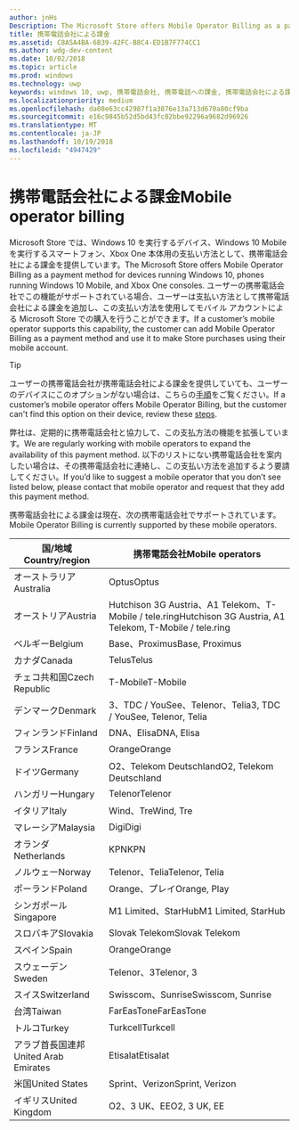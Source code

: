 ```yaml
---
author: jnHs
Description: The Microsoft Store offers Mobile Operator Billing as a payment method for mobile operators who support this capability.
title: 携帯電話会社による課金
ms.assetid: C8A5A4BA-6B39-42FC-B8C4-ED1B7F774CC1
ms.author: wdg-dev-content
ms.date: 10/02/2018
ms.topic: article
ms.prod: windows
ms.technology: uwp
keywords: windows 10, uwp, 携帯電話会社, 携帯電話への課金, 携帯電話会社による課金
ms.localizationpriority: medium
ms.openlocfilehash: da08e63cc42987f1a3876e13a713d670a80cf9ba
ms.sourcegitcommit: e16c9845b52d5bd43fc02bbe92296a9682d96926
ms.translationtype: MT
ms.contentlocale: ja-JP
ms.lasthandoff: 10/19/2018
ms.locfileid: "4947429"
---
```

# <a name="mobile-operator-billing"></a><span data-ttu-id="dd413-103">携帯電話会社による課金</span><span class="sxs-lookup"><span data-stu-id="dd413-103">Mobile operator billing</span></span>


<span data-ttu-id="dd413-104">Microsoft Store では、Windows 10 を実行するデバイス、Windows 10 Mobile を実行するスマートフォン、Xbox One 本体用の支払い方法として、携帯電話会社による課金を提供しています。</span><span class="sxs-lookup"><span data-stu-id="dd413-104">The Microsoft Store offers Mobile Operator Billing as a payment method for devices running Windows 10, phones running Windows 10 Mobile, and Xbox One consoles.</span></span> <span data-ttu-id="dd413-105">ユーザーの携帯電話会社でこの機能がサポートされている場合、ユーザーは支払い方法として携帯電話会社による課金を追加し、この支払い方法を使用してモバイル アカウントによる Microsoft Store での購入を行うことができます。</span><span class="sxs-lookup"><span data-stu-id="dd413-105">If a customer’s mobile operator supports this capability, the customer can add Mobile Operator Billing as a payment method and use it to make Store purchases using their mobile account.</span></span>

> [!TIP]
>  <span data-ttu-id="dd413-106">ユーザーの携帯電話会社が携帯電話会社による課金を提供していても、ユーザーのデバイスにこのオプションがない場合は、こちらの[手順](http://go.microsoft.com/fwlink/p/?LinkId=523993)をご覧ください。</span><span class="sxs-lookup"><span data-stu-id="dd413-106">If a customer’s mobile operator offers Mobile Operator Billing, but the customer can't find this option on their device, review these [steps](http://go.microsoft.com/fwlink/p/?LinkId=523993).</span></span>

<span data-ttu-id="dd413-107">弊社は、定期的に携帯電話会社と協力して、この支払方法の機能を拡張しています。</span><span class="sxs-lookup"><span data-stu-id="dd413-107">We are regularly working with mobile operators to expand the availability of this payment method.</span></span> <span data-ttu-id="dd413-108">以下のリストにない携帯電話会社を案内したい場合は、その携帯電話会社に連絡し、この支払い方法を追加するよう要請してください。</span><span class="sxs-lookup"><span data-stu-id="dd413-108">If you’d like to suggest a mobile operator that you don’t see listed below, please contact that mobile operator and request that they add this payment method.</span></span>

<span data-ttu-id="dd413-109">携帯電話会社による課金は現在、次の携帯電話会社でサポートされています。</span><span class="sxs-lookup"><span data-stu-id="dd413-109">Mobile Operator Billing is currently supported by these mobile operators.</span></span>

| <span data-ttu-id="dd413-110">国/地域</span><span class="sxs-lookup"><span data-stu-id="dd413-110">Country/region</span></span>  | <span data-ttu-id="dd413-111">携帯電話会社</span><span class="sxs-lookup"><span data-stu-id="dd413-111">Mobile operators</span></span>                 |
|-----------------|----------------------------------|
| <span data-ttu-id="dd413-112">オーストラリア</span><span class="sxs-lookup"><span data-stu-id="dd413-112">Australia</span></span>       | <span data-ttu-id="dd413-113">Optus</span><span class="sxs-lookup"><span data-stu-id="dd413-113">Optus</span></span>                            |
| <span data-ttu-id="dd413-114">オーストリア</span><span class="sxs-lookup"><span data-stu-id="dd413-114">Austria</span></span>         | <span data-ttu-id="dd413-115">Hutchison 3G Austria、A1 Telekom、T-Mobile / tele.ring</span><span class="sxs-lookup"><span data-stu-id="dd413-115">Hutchison 3G Austria, A1 Telekom, T-Mobile / tele.ring</span></span>  |
| <span data-ttu-id="dd413-116">ベルギー</span><span class="sxs-lookup"><span data-stu-id="dd413-116">Belgium</span></span>         | <span data-ttu-id="dd413-117">Base、Proximus</span><span class="sxs-lookup"><span data-stu-id="dd413-117">Base, Proximus</span></span>                   |
| <span data-ttu-id="dd413-118">カナダ</span><span class="sxs-lookup"><span data-stu-id="dd413-118">Canada</span></span>          | <span data-ttu-id="dd413-119">Telus</span><span class="sxs-lookup"><span data-stu-id="dd413-119">Telus</span></span>                            |
| <span data-ttu-id="dd413-120">チェコ共和国</span><span class="sxs-lookup"><span data-stu-id="dd413-120">Czech Republic</span></span>  | <span data-ttu-id="dd413-121">T-Mobile</span><span class="sxs-lookup"><span data-stu-id="dd413-121">T-Mobile</span></span>                         |
| <span data-ttu-id="dd413-122">デンマーク</span><span class="sxs-lookup"><span data-stu-id="dd413-122">Denmark</span></span>         | <span data-ttu-id="dd413-123">3、TDC / YouSee、Telenor、Telia</span><span class="sxs-lookup"><span data-stu-id="dd413-123">3, TDC / YouSee, Telenor, Telia</span></span>  |
| <span data-ttu-id="dd413-124">フィンランド</span><span class="sxs-lookup"><span data-stu-id="dd413-124">Finland</span></span>         | <span data-ttu-id="dd413-125">DNA、Elisa</span><span class="sxs-lookup"><span data-stu-id="dd413-125">DNA, Elisa</span></span>                       |
| <span data-ttu-id="dd413-126">フランス</span><span class="sxs-lookup"><span data-stu-id="dd413-126">France</span></span>          | <span data-ttu-id="dd413-127">Orange</span><span class="sxs-lookup"><span data-stu-id="dd413-127">Orange</span></span>                           |
| <span data-ttu-id="dd413-128">ドイツ</span><span class="sxs-lookup"><span data-stu-id="dd413-128">Germany</span></span>         | <span data-ttu-id="dd413-129">O2、Telekom Deutschland</span><span class="sxs-lookup"><span data-stu-id="dd413-129">O2, Telekom Deutschland</span></span>          |
| <span data-ttu-id="dd413-130">ハンガリー</span><span class="sxs-lookup"><span data-stu-id="dd413-130">Hungary</span></span>         | <span data-ttu-id="dd413-131">Telenor</span><span class="sxs-lookup"><span data-stu-id="dd413-131">Telenor</span></span>                          |
| <span data-ttu-id="dd413-132">イタリア</span><span class="sxs-lookup"><span data-stu-id="dd413-132">Italy</span></span>           | <span data-ttu-id="dd413-133">Wind、Tre</span><span class="sxs-lookup"><span data-stu-id="dd413-133">Wind, Tre</span></span>                        |
| <span data-ttu-id="dd413-134">マレーシア</span><span class="sxs-lookup"><span data-stu-id="dd413-134">Malaysia</span></span>        | <span data-ttu-id="dd413-135">Digi</span><span class="sxs-lookup"><span data-stu-id="dd413-135">Digi</span></span>                             |
| <span data-ttu-id="dd413-136">オランダ</span><span class="sxs-lookup"><span data-stu-id="dd413-136">Netherlands</span></span>     | <span data-ttu-id="dd413-137">KPN</span><span class="sxs-lookup"><span data-stu-id="dd413-137">KPN</span></span>                              |
| <span data-ttu-id="dd413-138">ノルウェー</span><span class="sxs-lookup"><span data-stu-id="dd413-138">Norway</span></span>          | <span data-ttu-id="dd413-139">Telenor、Telia</span><span class="sxs-lookup"><span data-stu-id="dd413-139">Telenor, Telia</span></span>                   |
| <span data-ttu-id="dd413-140">ポーランド</span><span class="sxs-lookup"><span data-stu-id="dd413-140">Poland</span></span>          | <span data-ttu-id="dd413-141">Orange、プレイ</span><span class="sxs-lookup"><span data-stu-id="dd413-141">Orange, Play</span></span>                     |
| <span data-ttu-id="dd413-142">シンガポール</span><span class="sxs-lookup"><span data-stu-id="dd413-142">Singapore</span></span>       | <span data-ttu-id="dd413-143">M1 Limited、StarHub</span><span class="sxs-lookup"><span data-stu-id="dd413-143">M1 Limited, StarHub</span></span>              |
| <span data-ttu-id="dd413-144">スロバキア</span><span class="sxs-lookup"><span data-stu-id="dd413-144">Slovakia</span></span>        | <span data-ttu-id="dd413-145">Slovak Telekom</span><span class="sxs-lookup"><span data-stu-id="dd413-145">Slovak Telekom</span></span>                   |
| <span data-ttu-id="dd413-146">スペイン</span><span class="sxs-lookup"><span data-stu-id="dd413-146">Spain</span></span>           | <span data-ttu-id="dd413-147">Orange</span><span class="sxs-lookup"><span data-stu-id="dd413-147">Orange</span></span>                           |
| <span data-ttu-id="dd413-148">スウェーデン</span><span class="sxs-lookup"><span data-stu-id="dd413-148">Sweden</span></span>          | <span data-ttu-id="dd413-149">Telenor、3</span><span class="sxs-lookup"><span data-stu-id="dd413-149">Telenor, 3</span></span>                       |
| <span data-ttu-id="dd413-150">スイス</span><span class="sxs-lookup"><span data-stu-id="dd413-150">Switzerland</span></span>     | <span data-ttu-id="dd413-151">Swisscom、Sunrise</span><span class="sxs-lookup"><span data-stu-id="dd413-151">Swisscom, Sunrise</span></span>                |
| <span data-ttu-id="dd413-152">台湾</span><span class="sxs-lookup"><span data-stu-id="dd413-152">Taiwan</span></span>          | <span data-ttu-id="dd413-153">FarEasTone</span><span class="sxs-lookup"><span data-stu-id="dd413-153">FarEasTone</span></span>                       |
| <span data-ttu-id="dd413-154">トルコ</span><span class="sxs-lookup"><span data-stu-id="dd413-154">Turkey</span></span>          | <span data-ttu-id="dd413-155">Turkcell</span><span class="sxs-lookup"><span data-stu-id="dd413-155">Turkcell</span></span>                         |
| <span data-ttu-id="dd413-156">アラブ首長国連邦</span><span class="sxs-lookup"><span data-stu-id="dd413-156">United Arab Emirates</span></span> | <span data-ttu-id="dd413-157">Etisalat</span><span class="sxs-lookup"><span data-stu-id="dd413-157">Etisalat</span></span>                    |
| <span data-ttu-id="dd413-158">米国</span><span class="sxs-lookup"><span data-stu-id="dd413-158">United States</span></span>   | <span data-ttu-id="dd413-159">Sprint、Verizon</span><span class="sxs-lookup"><span data-stu-id="dd413-159">Sprint, Verizon</span></span>                  |
| <span data-ttu-id="dd413-160">イギリス</span><span class="sxs-lookup"><span data-stu-id="dd413-160">United Kingdom</span></span>  | <span data-ttu-id="dd413-161">O2、3 UK、EE</span><span class="sxs-lookup"><span data-stu-id="dd413-161">O2, 3 UK, EE</span></span>                     |

 



 


 

 




